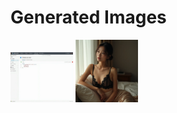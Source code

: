 # Generated Images



<img src="2025_08_03_01.webp" width="100"/> <img src="2025_08_03_02.webp" width="100"/>